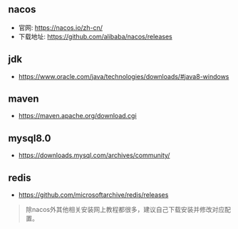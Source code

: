 ## nacos

- 官网: https://nacos.io/zh-cn/
- 下载地址: https://github.com/alibaba/nacos/releases

## jdk

- https://www.oracle.com/java/technologies/downloads/#java8-windows

## maven

- https://maven.apache.org/download.cgi

## mysql8.0

- https://downloads.mysql.com/archives/community/

## redis

- https://github.com/microsoftarchive/redis/releases

> 除nacos外其他相关安装网上教程都很多，建议自己下载安装并修改对应配置。